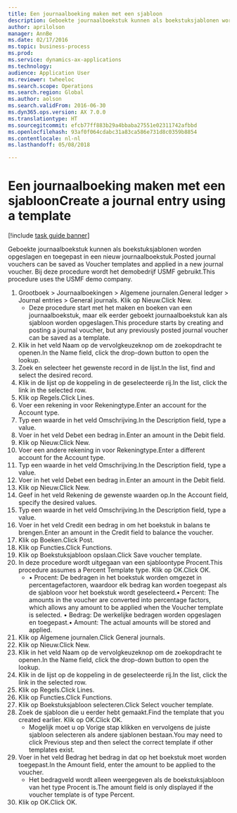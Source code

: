 ```yaml
--- 
title: Een journaalboeking maken met een sjabloon
description: Geboekte journaalboekstuk kunnen als boekstuksjablonen worden opgeslagen en toegepast in een nieuw journaalboekstuk.
author: aprilolson
manager: AnnBe
ms.date: 02/17/2016
ms.topic: business-process
ms.prod: 
ms.service: dynamics-ax-applications
ms.technology: 
audience: Application User
ms.reviewer: twheeloc
ms.search.scope: Operations
ms.search.region: Global
ms.author: aolson
ms.search.validFrom: 2016-06-30
ms.dyn365.ops.version: AX 7.0.0
ms.translationtype: HT
ms.sourcegitcommit: efcb77ff883b29a4bbaba27551e02311742afbbd
ms.openlocfilehash: 93af0f064cdabc31a83ca586e731d8c0359b8854
ms.contentlocale: nl-nl
ms.lasthandoff: 05/08/2018

---
```

# <a name="create-a-journal-entry-using-a-template"></a><span data-ttu-id="317ca-103">Een journaalboeking maken met een sjabloon</span><span class="sxs-lookup"><span data-stu-id="317ca-103">Create a journal entry using a template</span></span>

[!include [task guide banner](../../includes/task-guide-banner.md)]

<span data-ttu-id="317ca-104">Geboekte journaalboekstuk kunnen als boekstuksjablonen worden opgeslagen en toegepast in een nieuw journaalboekstuk.</span><span class="sxs-lookup"><span data-stu-id="317ca-104">Posted journal vouchers can be saved as Voucher templates and applied in a new journal voucher.</span></span> <span data-ttu-id="317ca-105">Bij deze procedure wordt het demobedrijf USMF gebruikt.</span><span class="sxs-lookup"><span data-stu-id="317ca-105">This procedure uses the USMF demo company.</span></span>

1. <span data-ttu-id="317ca-106">Grootboek > Journaalboekingen > Algemene journalen.</span><span class="sxs-lookup"><span data-stu-id="317ca-106">General ledger > Journal entries > General journals.</span></span> <span data-ttu-id="317ca-107">Klik op Nieuw.</span><span class="sxs-lookup"><span data-stu-id="317ca-107">Click New.</span></span>
    * <span data-ttu-id="317ca-108">Deze procedure start met het maken en boeken van een journaalboekstuk, maar elk eerder geboekt journaalboekstuk kan als sjabloon worden opgeslagen.</span><span class="sxs-lookup"><span data-stu-id="317ca-108">This procedure starts by creating and posting a journal voucher, but any previously posted journal voucher can be saved as a template.</span></span>  
2. <span data-ttu-id="317ca-109">Klik in het veld Naam op de vervolgkeuzeknop om de zoekopdracht te openen.</span><span class="sxs-lookup"><span data-stu-id="317ca-109">In the Name field, click the drop-down button to open the lookup.</span></span>
3. <span data-ttu-id="317ca-110">Zoek en selecteer het gewenste record in de lijst.</span><span class="sxs-lookup"><span data-stu-id="317ca-110">In the list, find and select the desired record.</span></span>
4. <span data-ttu-id="317ca-111">Klik in de lijst op de koppeling in de geselecteerde rij.</span><span class="sxs-lookup"><span data-stu-id="317ca-111">In the list, click the link in the selected row.</span></span>
5. <span data-ttu-id="317ca-112">Klik op Regels.</span><span class="sxs-lookup"><span data-stu-id="317ca-112">Click Lines.</span></span>
6. <span data-ttu-id="317ca-113">Voer een rekening in voor Rekeningtype.</span><span class="sxs-lookup"><span data-stu-id="317ca-113">Enter an account for the Account type.</span></span>
7. <span data-ttu-id="317ca-114">Typ een waarde in het veld Omschrijving.</span><span class="sxs-lookup"><span data-stu-id="317ca-114">In the Description field, type a value.</span></span>
8. <span data-ttu-id="317ca-115">Voer in het veld Debet een bedrag in.</span><span class="sxs-lookup"><span data-stu-id="317ca-115">Enter an amount in the Debit field.</span></span>
9. <span data-ttu-id="317ca-116">Klik op Nieuw.</span><span class="sxs-lookup"><span data-stu-id="317ca-116">Click New.</span></span>
10. <span data-ttu-id="317ca-117">Voer een andere rekening in voor Rekeningtype.</span><span class="sxs-lookup"><span data-stu-id="317ca-117">Enter a different account for the Account type.</span></span>
11. <span data-ttu-id="317ca-118">Typ een waarde in het veld Omschrijving.</span><span class="sxs-lookup"><span data-stu-id="317ca-118">In the Description field, type a value.</span></span>
12. <span data-ttu-id="317ca-119">Voer in het veld Debet een bedrag in.</span><span class="sxs-lookup"><span data-stu-id="317ca-119">Enter an amount in the Debit field.</span></span>
13. <span data-ttu-id="317ca-120">Klik op Nieuw.</span><span class="sxs-lookup"><span data-stu-id="317ca-120">Click New.</span></span>
14. <span data-ttu-id="317ca-121">Geef in het veld Rekening de gewenste waarden op.</span><span class="sxs-lookup"><span data-stu-id="317ca-121">In the Account field, specify the desired values.</span></span>
15. <span data-ttu-id="317ca-122">Typ een waarde in het veld Omschrijving.</span><span class="sxs-lookup"><span data-stu-id="317ca-122">In the Description field, type a value.</span></span>
16. <span data-ttu-id="317ca-123">Voer in het veld Credit een bedrag in om het boekstuk in balans te brengen.</span><span class="sxs-lookup"><span data-stu-id="317ca-123">Enter an amount in the Credit field to balance the voucher.</span></span>
17. <span data-ttu-id="317ca-124">Klik op Boeken.</span><span class="sxs-lookup"><span data-stu-id="317ca-124">Click Post.</span></span>
18. <span data-ttu-id="317ca-125">Klik op Functies.</span><span class="sxs-lookup"><span data-stu-id="317ca-125">Click Functions.</span></span>
19. <span data-ttu-id="317ca-126">Klik op Boekstuksjabloon opslaan.</span><span class="sxs-lookup"><span data-stu-id="317ca-126">Click Save voucher template.</span></span>
20. <span data-ttu-id="317ca-127">In deze procedure wordt uitgegaan van een sjabloontype Procent.</span><span class="sxs-lookup"><span data-stu-id="317ca-127">This procedure assumes a Percent Template type.</span></span> <span data-ttu-id="317ca-128">Klik op OK.</span><span class="sxs-lookup"><span data-stu-id="317ca-128">Click OK.</span></span>
    * <span data-ttu-id="317ca-129">• Procent: De bedragen in het boekstuk worden omgezet in percentagefactoren, waardoor elk bedrag kan worden toegepast als de sjabloon voor het boekstuk wordt geselecteerd.</span><span class="sxs-lookup"><span data-stu-id="317ca-129">• Percent: The amounts in the voucher are converted into percentage factors, which allows any amount to be applied when the Voucher template is selected.</span></span>  <span data-ttu-id="317ca-130">• Bedrag: De werkelijke bedragen worden opgeslagen en toegepast.</span><span class="sxs-lookup"><span data-stu-id="317ca-130">• Amount: The actual amounts will be stored and applied.</span></span>  
21. <span data-ttu-id="317ca-131">Klik op Algemene journalen.</span><span class="sxs-lookup"><span data-stu-id="317ca-131">Click General journals.</span></span>
22. <span data-ttu-id="317ca-132">Klik op Nieuw.</span><span class="sxs-lookup"><span data-stu-id="317ca-132">Click New.</span></span>
23. <span data-ttu-id="317ca-133">Klik in het veld Naam op de vervolgkeuzeknop om de zoekopdracht te openen.</span><span class="sxs-lookup"><span data-stu-id="317ca-133">In the Name field, click the drop-down button to open the lookup.</span></span>
24. <span data-ttu-id="317ca-134">Klik in de lijst op de koppeling in de geselecteerde rij.</span><span class="sxs-lookup"><span data-stu-id="317ca-134">In the list, click the link in the selected row.</span></span>
25. <span data-ttu-id="317ca-135">Klik op Regels.</span><span class="sxs-lookup"><span data-stu-id="317ca-135">Click Lines.</span></span>
26. <span data-ttu-id="317ca-136">Klik op Functies.</span><span class="sxs-lookup"><span data-stu-id="317ca-136">Click Functions.</span></span>
27. <span data-ttu-id="317ca-137">Klik op Boekstuksjabloon selecteren.</span><span class="sxs-lookup"><span data-stu-id="317ca-137">Click Select voucher template.</span></span>
28. <span data-ttu-id="317ca-138">Zoek de sjabloon die u eerder hebt gemaakt.</span><span class="sxs-lookup"><span data-stu-id="317ca-138">Find the template that you created earlier.</span></span> <span data-ttu-id="317ca-139">Klik op OK.</span><span class="sxs-lookup"><span data-stu-id="317ca-139">Click OK.</span></span>
    * <span data-ttu-id="317ca-140">Mogelijk moet u op Vorige stap klikken en vervolgens de juiste sjabloon selecteren als andere sjablonen bestaan.</span><span class="sxs-lookup"><span data-stu-id="317ca-140">You may need to click Previous step and then select the correct template if other templates exist.</span></span>  
29. <span data-ttu-id="317ca-141">Voer in het veld Bedrag het bedrag in dat op het boekstuk moet worden toegepast.</span><span class="sxs-lookup"><span data-stu-id="317ca-141">In the Amount field, enter the amount to be applied to the voucher.</span></span>
    * <span data-ttu-id="317ca-142">Het bedragveld wordt alleen weergegeven als de boekstuksjabloon van het type Procent is.</span><span class="sxs-lookup"><span data-stu-id="317ca-142">The amount field is only displayed if the voucher template is of type Percent.</span></span>  
30. <span data-ttu-id="317ca-143">Klik op OK.</span><span class="sxs-lookup"><span data-stu-id="317ca-143">Click OK.</span></span>


